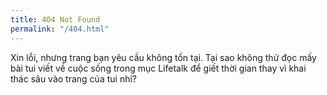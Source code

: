 ```yaml
---
title: 404 Not Found
permalink: "/404.html"
---
```


Xin lỗi, nhưng trang bạn yêu cầu không tồn tại. Tại sao không thử đọc mấy bài tui viết về cuộc sống trong mục Lifetalk để giết thời gian thay vì khai thác sâu vào trang của tui nhỉ?
